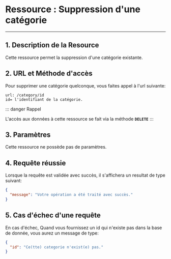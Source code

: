 # Ressource : Suppression d'une catégorie

---

## 1. Description de la Resource

Cette ressource permet la suppression d'une catégorie existante.

## 2. URL et Méthode d'accès

Pour supprimer une catégorie quelconque, vous faites appel à l'url suivante:

```
url: /category/id
id= l'identifiant de la catégorie.
```

::: danger Rappel

L'accès aux données à cette ressource se fait via la méthode **`DELETE`**
:::

## 3. Paramètres

Cette ressource ne possède pas de paramètres.

## 4. Requête réussie

Lorsque la requête est validée avec succès, il s'affichera un resultat de type suivant:

```json
{
  "message": "Votre opération a été traité avec succès."
}
```

## 5. Cas d'échec d'une requête

En cas d'échec, Quand vous fournissez un id qui n'existe pas dans la base de donnée, vous aurez un message de type:

```json
{
  "id": "Ce(tte) categorie n'exist(e) pas."
}
```
